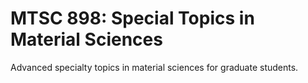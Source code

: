 # MTSC 898: Special Topics in Material Sciences

Advanced specialty topics in material sciences for graduate students.